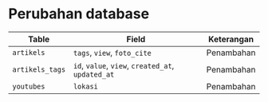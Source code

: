 # Perubahan database

| Table | Field | Keterangan |
| - | - | - |
| `artikels` | `tags`, `view`, `foto_cite` | Penambahan |
| `artikels_tags` | `id`, `value`, `view`, `created_at`, `updated_at` | Penambahan |
| `youtubes` | `lokasi` | Penambahan |
